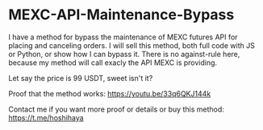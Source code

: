 # MEXC-API-Maintenance-Bypass

I have a method for bypass the maintenance of MEXC futures API for placing and canceling orders. I will sell this method, both full code with JS or Python, or show how I can bypass it.
There is no against-rule here, because my method will call exacly the API MEXC is providing.

Let say the price is 99 USDT, sweet isn't it?

Proof that the method works: https://youtu.be/33q6QKJ144k

Contact me if you want more proof or details or buy this method: https://t.me/hoshihaya
